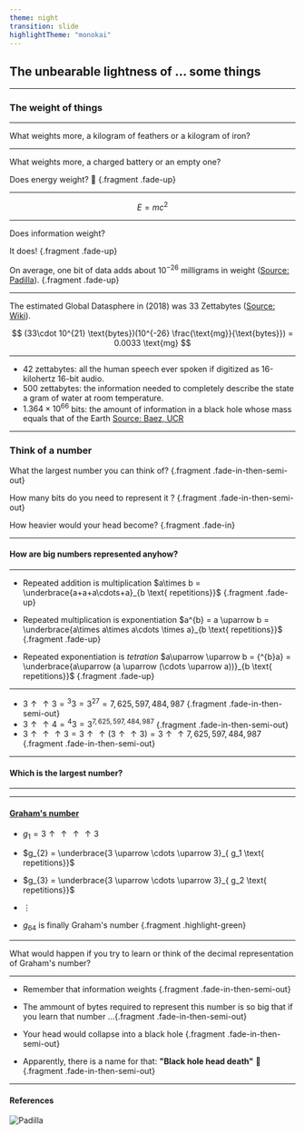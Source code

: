 ```yaml
---
theme: night
transition: slide
highlightTheme: "monokai"
---
```


## The unbearable lightness of ... some things

---

### The weight of things

---

What weights more, a kilogram of feathers or a kilogram of iron?

---

What weights more, a charged battery or an empty one?

Does energy weight? 👋 {.fragment .fade-up}

---

$$
E = mc^2
$$

---

Does information weight?

It does! {.fragment .fade-up}

On average, one bit of data adds about $10^{-26}$ milligrams in weight ([Source: Padilla](https://www.orellfuessli.ch/shop/home/artikeldetails/A1062276940)). {.fragment .fade-up}

---

The estimated Global Datasphere in (2018) was 33 Zettabytes ([Source: Wiki](https://en.wikipedia.org/wiki/Datasphere)).

$$
(33\cdot 10^{21} \text{bytes})(10^{-26} \frac{\text{mg}}{\text{bytes}}) = 0.0033 \text{mg}
$$

---

* 42 zettabytes: all the human speech ever spoken if digitized as 16-kilohertz 16-bit audio.
* 500 zettabytes: the information needed to completely describe the state a gram of water at room temperature.
* $1.364\times 10^{66}$ bits: the amount of information in a black hole whose mass equals that of the Earth [Source: Baez, UCR](https://math.ucr.edu/home/baez/information.html#:~:text=1.364%20%C3%97%201066%20bits,1%20square%20meter%20in%20area.)

---

### Think of a number

What the largest number you can think of? {.fragment .fade-in-then-semi-out}

How many bits do you need to represent it ? {.fragment .fade-in-then-semi-out}

How heavier would your head become? {.fragment .fade-in}

---

#### How are big numbers represented anyhow?

---

* Repeated addition is multiplication $a\times b = \underbrace{a+a+a\cdots+a}_{b \text{ repetitions}}$ {.fragment .fade-up}

* Repeated multiplication is exponentiation $a^{b} = a \uparrow b =  \underbrace{a\times a\times a\cdots \times a}_{b \text{ repetitions}}$ {.fragment .fade-up}

* Repeated exponentiation is *tetration* $a\uparrow \uparrow b = {^{b}a} = \underbrace{a\uparrow (a \uparrow (\cdots \uparrow a))}_{b \text{ repetitions}}$ {.fragment .fade-up}

---

* $3 \uparrow \uparrow 3 = {^{3}3} = 3^{27} = 7,625,597,484,987$ {.fragment .fade-in-then-semi-out}
* $3\uparrow \uparrow 4 = {^{4}3} = 3^{7,625,597,484,987}$ {.fragment .fade-in-then-semi-out}
* $3\uparrow \uparrow \uparrow 3  = 3 \uparrow \uparrow (3 \uparrow \uparrow 3) =  3 \uparrow \uparrow 7,625,597,484,987$ {.fragment .fade-in-then-semi-out}

---

#### Which is the largest number?

---

---

#### [Graham's number](https://en.wikipedia.org/wiki/Graham%27s_number)


* $g_{1} = 3 \uparrow \uparrow \uparrow \uparrow 3$

* $g_{2} = \underbrace{3 \uparrow \cdots \uparrow 3}_{ g_1 \text{ repetitions}}$
* $g_{3} = \underbrace{3 \uparrow \cdots \uparrow 3}_{ g_2 \text{ repetitions}}$

* $\vdots$
* $g_{64}$ is finally Graham's number {.fragment .highlight-green}

---

What would happen if you try to learn or think of the decimal representation of Graham's number?

---

* Remember that information weights {.fragment .fade-in-then-semi-out}

* The ammount of bytes required to represent this number is so big that if you learn that number ...{.fragment .fade-in-then-semi-out}

* Your head would collapse into a black hole {.fragment .fade-in-then-semi-out}

* Apparently, there is a name for that: **"Black hole head death"** 🤯{.fragment .fade-in-then-semi-out}

---

#### References

![Padilla](https://m.media-amazon.com/images/I/41bJHlPagHL._SX323_BO1,204,203,200_.jpg)